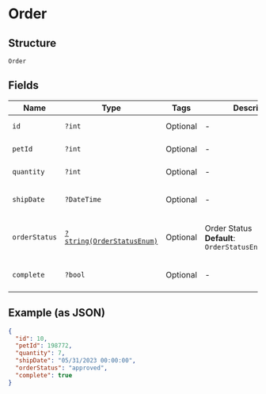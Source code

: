 
# Order

## Structure

`Order`

## Fields

| Name | Type | Tags | Description | Getter | Setter |
|  --- | --- | --- | --- | --- | --- |
| `id` | `?int` | Optional | - | getId(): ?int | setId(?int id): void |
| `petId` | `?int` | Optional | - | getPetId(): ?int | setPetId(?int petId): void |
| `quantity` | `?int` | Optional | - | getQuantity(): ?int | setQuantity(?int quantity): void |
| `shipDate` | `?DateTime` | Optional | - | getShipDate(): ?\DateTime | setShipDate(?\DateTime shipDate): void |
| `orderStatus` | [`?string(OrderStatusEnum)`](../../doc/models/order-status-enum.md) | Optional | Order Status<br>**Default**: `OrderStatusEnum::APPROVED` | getOrderStatus(): ?string | setOrderStatus(?string orderStatus): void |
| `complete` | `?bool` | Optional | - | getComplete(): ?bool | setComplete(?bool complete): void |

## Example (as JSON)

```json
{
  "id": 10,
  "petId": 198772,
  "quantity": 7,
  "shipDate": "05/31/2023 00:00:00",
  "orderStatus": "approved",
  "complete": true
}
```

